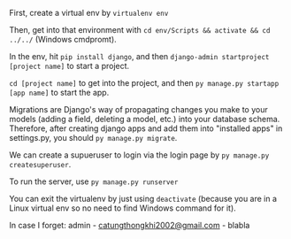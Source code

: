 First, create a virtual env by `virtualenv env`

Then, get into that environment with `cd env/Scripts && activate && cd ../../` (Windows cmdpromt).

In the env, hit `pip install django`, and then `django-admin startproject [project name]` to start a project.

`cd [project name]` to get into the project, and then `py manage.py startapp [app name]` to start the app.

Migrations are Django's way of propagating changes you make to your models (adding a field, deleting a model, etc.) into your database schema. Therefore,
after creating django apps and add them into "installed apps" in settings.py,
you should `py manage.py migrate`.

We can create a supueruser to login via the login page by `py manage.py createsuperuser`.

To run the server, use `py manage.py runserver`

You can exit the virtualenv by just using `deactivate` (because you are in a Linux virtual env so no need to find Windows command for it).

In case I forget: admin - catungthongkhi2002@gmail.com - blabla